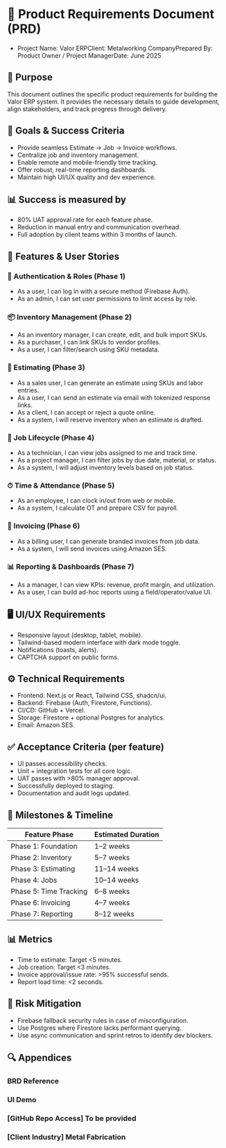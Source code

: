 # 🧾 Product Requirements Document (PRD)
- Project Name: Valor ERPClient: Metalworking CompanyPrepared By: Product Owner / Project ManagerDate: June 2025

## 🧠 Purpose
This document outlines the specific product requirements for building the Valor ERP system. It provides the necessary details to guide development, align stakeholders, and track progress through delivery.

## 🎯 Goals & Success Criteria
- Provide seamless Estimate → Job → Invoice workflows.
- Centralize job and inventory management.
- Enable remote and mobile-friendly time tracking.
- Offer robust, real-time reporting dashboards.
- Maintain high UI/UX quality and dev experience.

## 📊 Success is measured by
- 80% UAT approval rate for each feature phase.
- Reduction in manual entry and communication overhead.
- Full adoption by client teams within 3 months of launch.

## 🧩 Features & User Stories
### 🔐 Authentication & Roles (Phase 1)
- As a user, I can log in with a secure method (Firebase Auth).
- As an admin, I can set user permissions to limit access by role.

### 📦 Inventory Management (Phase 2)
- As an inventory manager, I can create, edit, and bulk import SKUs.
- As a purchaser, I can link SKUs to vendor profiles.
- As a user, I can filter/search using SKU metadata.

### 📑 Estimating (Phase 3)
- As a sales user, I can generate an estimate using SKUs and labor entries.
- As a user, I can send an estimate via email with tokenized response links.
- As a client, I can accept or reject a quote online.
- As a system, I will reserve inventory when an estimate is drafted.

### 🧱 Job Lifecycle (Phase 4)
- As a technician, I can view jobs assigned to me and track time.
- As a project manager, I can filter jobs by due date, material, or status.
- As a system, I will adjust inventory levels based on job status.

### ⏱ Time & Attendance (Phase 5)
- As an employee, I can clock in/out from web or mobile.
- As a system, I calculate OT and prepare CSV for payroll.

### 🧾 Invoicing (Phase 6)
- As a billing user, I can generate branded invoices from job data.
- As a system, I will send invoices using Amazon SES.

### 📊 Reporting & Dashboards (Phase 7)
- As a manager, I can view KPIs: revenue, profit margin, and utilization.
- As a user, I can build ad-hoc reports using a field/operator/value UI.

## 🖥 UI/UX Requirements
- Responsive layout (desktop, tablet, mobile).
- Tailwind-based modern interface with dark mode toggle.
- Notifications (toasts, alerts).
- CAPTCHA support on public forms.

## ⚙️ Technical Requirements
- Frontend: Next.js or React, Tailwind CSS, shadcn/ui.
- Backend: Firebase (Auth, Firestore, Functions).
- CI/CD: GitHub + Vercel.
- Storage: Firestore + optional Postgres for analytics.
- Email: Amazon SES.

## ✅ Acceptance Criteria (per feature)
- UI passes accessibility checks.
- Unit + integration tests for all core logic.
- UAT passes with >80% manager approval.
- Successfully deployed to staging.
- Documentation and audit logs updated.

## 📅 Milestones & Timeline
Feature Phase | Estimated Duration
--- | ---
Phase 1: Foundation | 1–2 weeks
Phase 2: Inventory | 5–7 weeks
Phase 3: Estimating | 11–14 weeks
Phase 4: Jobs | 10–14 weeks
Phase 5: Time Tracking | 6–8 weeks
Phase 6: Invoicing | 4–7 weeks
Phase 7: Reporting | 8–12 weeks

## 📊 Metrics
- Time to estimate: Target <5 minutes.
- Job creation: Target <3 minutes.
- Invoice approval/issue rate: >95% successful sends.
- Report load time: <2 seconds.

## 🔐 Risk Mitigation
- Firebase fallback security rules in case of misconfiguration.
- Use Postgres where Firestore lacks performant querying.
- Use async communication and sprint retros to identify dev blockers.

## 🔍 Appendices

### BRD Reference

### UI Demo

### [GitHub Repo Access] To be provided

### [Client Industry] Metal Fabrication

